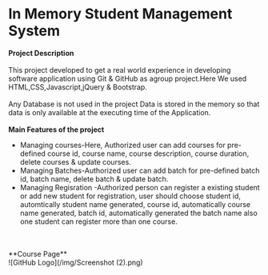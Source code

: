 # In Memory Student Management System
 
**Project Description**
<br/>
<br/>
This project developed to get a real world experience in developing software application using Git & GitHub as agroup project.Here We used HTML,CSS,Javascript,jQuery & Bootstrap. 
<br/>
<br/>
Any Database is not used in the project Data is stored in the memory so that data is only available at the executing time of the Application. 
<br/>
<br/>
**Main Features of the project**
<br/>
* Managing courses-Here, Authorized user can add courses for pre-defined course id, course name, course description, course duration, delete courses & update courses.
* Managing Batches-Authorized user can add batch for pre-defined batch id, batch name, delete batch & update batch.
* Managing Regisration -Authorized person can register a existing student or add new student for registration, user should choose student id, automtically student name generated, course id, automatically course name generated, batch id, automatically generated the batch name also one student can register more than one course.
<br/>
<br/>
**Course Page**
<br/>
![GitHub Logo](/img/Screenshot (2).png)
